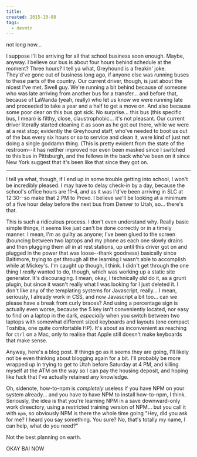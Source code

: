 ```yaml
---
title:
created: 2015-10-08
tags:
  - devmtn
---
```


not long now...

I suppose I'll be arriving for all that school business soon enough. Maybe, anyway. I believe our bus is about four hours behind schedule at the moment? Three hours? I tell ya what, Greyhound is a freakin' joke. They'd've gone out of business long ago, if anyone else was running buses to these parts of the country. Our current driver, though, is just about the nicest I've met. Swell guy. We're running a bit behind because of someone who was late arriving from another bus for a transfer... and before that, because of LaWanda (yeah, really) who let us know we were running late and proceeded to take a year and a half to get a move on. And also because some poor dear on this bus got sick. No surprise... this bus (this specific bus, I mean) is filthy, close, claustrophobic... it's not pleasant. Our current driver literally started cleaning it as soon as he got out there, while we were at a rest stop; evidently the Greyhound staff, who've needed to boot us out of the bus every six hours or so to service and clean it, were kind of just not doing a single goddamn thing. (This is pretty evident from the state of the restroom--it has neither improved nor even been masked since I switched to this bus in Pittsburgh, and the fellows in the back who've been on it since New York suggest that it's been like that since they got on.

---------

I tell ya what, though, if I end up in some trouble getting into school, I won't be incredibly pleased. I may have to delay check-in by a day, because the school's office hours are 11-4, and as it was I'd've been arriving in SLC at 12:30--so make that 2 PM to Provo. I believe we'll be looking at a minimum of a five hour delay before the next bus from Denver to Utah, so... there's that.

This is such a ridiculous process. I don't even understand why. Really basic simple things, it seems like just can't be done correctly or in a timely manner. I mean, I'm as guilty as anyone; I've been glued to the screen (bouncing between two laptops and my phone as each one slowly drains and then plugging them all in at rest stations, up until this driver got on and plugged in the power that was loose--thank goodness) basically since Baltimore, trying to get through all the learning I wasn't able to accomplish while at Mickey's. I'm caught up though, I think. I didn't get through the one thing I _really_ wanted to do, though, which was working up a static site generator. It's discouraging. I mean, okay, I technically _did_ do it, as a grunt plugin, but since it wasn't really what I was looking for I just deleted it. I don't like any of the templating systems for Javascript, really... I mean, seriously, I already work in CSS, and now Javascript a bit too... can we please have a break from curly braces? And using a percentage sign is actually even worse, because the 5 key isn't conveniently located, nor easy to find on a laptop in the dark, _especially_ when you switch between two laptops with somewhat different sized keyboards and layouts (one compact Toshiba, one quite comfortable HP). It's about as inconvenient as reaching for `Ctrl` on a Mac, only to realise that Apple still doesn't make keyboards that make sense.

Anyway, here's a blog post. If things go as it seems they are going, I'll likely not be even thinking about blogging again for a bit. I'll probably be more wrapped up in trying to get to Utah before Saturday at 4 PM, and killing myself at the ATM on the way so I can pay the housing deposit, and hoping like fuck that I've actually retained any knowledge.

Oh, sidenote, how-to-npm is *completely* useless if you have NPM on your system already... and you have to have NPM to install how-to-npm, I think. Seriously, the idea is that you're learning NPM in a save downward-only work direectory, using a restricted training version of NPM... but you call it with `npm`, so obviously NPM is there the whole time going "Hey, did you ask for me? I heard you say something. You sure? No, that's totally my name, I can help, what do you need?"

Not the best planning on earth.

OKAY BAI NOW

